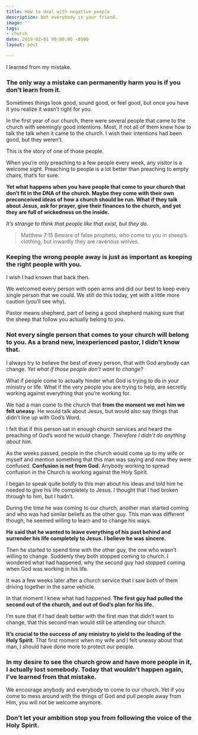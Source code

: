```yaml
---
title: How to deal with negative people
description: Not everybody is your friend.
image: ''
tags:
- church
date: 2019-02-01 00:00:00 -0500
layout: post

---
```

I learned from my mistake.

### The only way a mistake can permanently harm you is if you don’t learn from it.

Sometimes things look good, sound good, or feel good, but once you have it you realize it wasn’t right for you.

In the first year of our church, there were several people that came to the church with seemingly good intentions. Most, if not all of them knew how to talk the talk when it came to the church. I wish their intentions had been good, but they weren’t.

This is the story of one of those people.

When you’re only preaching to a few people every week, any visitor is a welcome sight. Preaching to people is a lot better than preaching to empty chairs, that’s for sure.

**Yet what happens when you have people that come to your church that don’t fit in the DNA of the church. Maybe they come with their own preconceived ideas of how a church should be run. What if they talk about Jesus, ask for prayer, give their finances to the church, and yet they are full of wickedness on the inside.**

_It’s strange to think that people like that exist, but they do._

> Matthew 7:15 Beware of false prophets, who come to you in sheep’s clothing, but inwardly they are ravenous wolves.

### Keeping the wrong people away is just as important as keeping the right people with you.

I wish I had known that back then.

We welcomed every person with open arms and did our best to keep every single person that we could. We still do this today, yet with a little more caution (you’ll see why).

Pastor means shepherd, part of being a good shepherd making sure that the sheep that follow you actually belong to you.

### Not every single person that comes to your church will belong to you. As a brand new, inexperienced pastor, I didn’t know that.

I always try to believe the best of every person, that with God anybody can change. _Yet what if those people don’t want to change?_

What if people come to actually hinder what God is trying to do in your ministry or life. What if the very people you are trying to help, are secretly working against everything that you’re working for.

We had a man come to the church that **from the moment we met him we felt uneasy**. He would talk about Jesus, but would also say things that didn’t line up with God’s Word.

I felt that if this person sat in enough church services and heard the preaching of God’s word he would change. _Therefore I didn’t do anything about him._

As the weeks passed, people in the church would come up to my wife or myself and mention something that this man was saying and now they were confused. **Confusion is not from God.** Anybody working to spread confusion in the Church is working against the Holy Spirit.

I began to speak quite boldly to this man about his ideas and told him he needed to give his life completely to Jesus. I thought that I had broken through to him, but I hadn’t.

During the time he was coming to our church, another man started coming and who was had similar beliefs as the other guy. This man was different though, he seemed willing to learn and to change his ways.

**He said that he wanted to leave everything of his past behind and surrender his life completely to Jesus. I believe he was sincere.**

Then he started to spend time with the other guy, the one who wasn’t willing to change. Suddenly they both stopped coming to church. I wondered what had happened, why the second guy had stopped coming when God was working in his life.

It was a few weeks later after a church service that I saw both of them driving together in the same vehicle.

In that moment I knew what had happened. **The first guy had pulled the second out of the church, and out of God’s plan for his life.**

I’m sure that if I had dealt better with the first man that didn’t want to change, that this second man would still be attending our church.

**It’s crucial to the success of any ministry to yield to the leading of the Holy Spirit**. That first moment when my wife and I felt uneasy about that man, I should have done more to protect our people.

### In my desire to see the church grow and have more people in it, I actually lost somebody. Today that wouldn’t happen again, I’ve learned from that mistake.

We encourage anybody and everybody to come to our church. Yet if you come to mess around with the things of God and pull people away from Him, you will not be welcome anymore.

### Don’t let your ambition stop you from following the voice of the Holy Spirit.